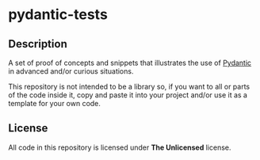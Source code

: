 # pydantic-tests

## Description

A set of proof of concepts and snippets that illustrates the use of 
[Pydantic](https://pydantic.dev/) in advanced and/or curious situations.

This repository is not intended to be a library so, if you want to all or parts
of the code inside it, copy and paste it into your project and/or use it as a 
template for your own code.

## License

All code in this repository is licensed under **The Unlicensed** license.
